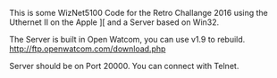 This is some WizNet5100 Code for the Retro Challange 2016 using the Uthernet II on the Apple ][ and a Server based on Win32.

The Server is built in Open Watcom, you can use v1.9 to rebuild.
http://ftp.openwatcom.com/download.php

Server should be on Port 20000.  You can connect with Telnet.

